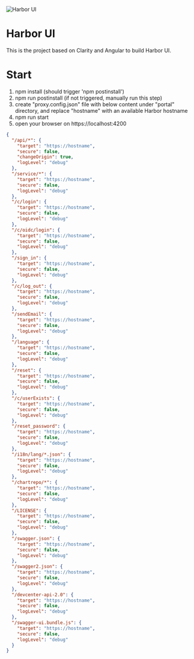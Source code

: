 ![Harbor UI](https://raw.githubusercontent.com/goharbor/website/master/docs/img/readme/harbor_logo.png)

Harbor UI
============
This is the project based on Clarity and Angular to build Harbor UI.



Start
============
1. npm install (should trigger 'npm postinstall')
2. npm run postinstall  (if not triggered, manually run this step)
3. create "proxy.config.json" file with below content under "portal" directory, and replace "hostname" with an available Harbor hostname
4. npm run start
5. open your browser on https://localhost:4200
```json
{
  "/api/*": {
    "target": "https://hostname",
    "secure": false,
    "changeOrigin": true,
    "logLevel": "debug"
  },
  "/service/*": {
    "target": "https://hostname",
    "secure": false,
    "logLevel": "debug"
  },
  "/c/login": {
    "target": "https://hostname",
    "secure": false,
    "logLevel": "debug"
  },
  "/c/oidc/login": {
    "target": "https://hostname",
    "secure": false,
    "logLevel": "debug"
  },
  "/sign_in": {
    "target": "https://hostname",
    "secure": false,
    "logLevel": "debug"
  },
  "/c/log_out": {
    "target": "https://hostname",
    "secure": false,
    "logLevel": "debug"
  },
  "/sendEmail": {
    "target": "https://hostname",
    "secure": false,
    "logLevel": "debug"
  },
  "/language": {
    "target": "https://hostname",
    "secure": false,
    "logLevel": "debug"
  },
  "/reset": {
    "target": "https://hostname",
    "secure": false,
    "logLevel": "debug"
  },
  "/c/userExists": {
    "target": "https://hostname",
    "secure": false,
    "logLevel": "debug"
  },
  "/reset_password": {
    "target": "https://hostname",
    "secure": false,
    "logLevel": "debug"
  },
  "/i18n/lang/*.json": {
    "target": "https://hostname",
    "secure": false,
    "logLevel": "debug"
  },
  "/chartrepo/*": {
    "target": "https://hostname",
    "secure": false,
    "logLevel": "debug"
  },
  "/LICENSE": {
    "target": "https://hostname",
    "secure": false,
    "logLevel": "debug"
  },
  "/swagger.json": {
    "target": "https://hostname",
    "secure": false,
    "logLevel": "debug"
  },
  "/swagger2.json": {
    "target": "https://hostname",
    "secure": false,
    "logLevel": "debug"
  },
  "/devcenter-api-2.0": {
    "target": "https://hostname",
    "secure": false,
    "logLevel": "debug"
  },
  "/swagger-ui.bundle.js": {
    "target": "https://hostname",
    "secure": false,
    "logLevel": "debug"
  }
}
```
